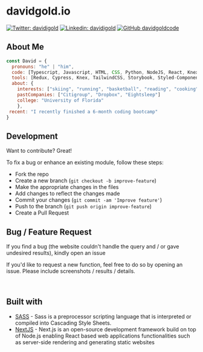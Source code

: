 # davidgold.io

[![Twitter: davidigold](https://img.shields.io/twitter/follow/davidigold)](https://twitter.com/davidigold)
[![Linkedin: davidigold](https://img.shields.io/badge/-davidigold-blue?style=flat-square&logo=Linkedin&logoColor=white&link=https://www.linkedin.com/in/davidigold/)](https://www.linkedin.com/in/davidigold/)
[![GitHub davidgoldcode](https://img.shields.io/github/followers/davidgoldcode?label=follow&style=social)](https://github.com/davidgoldcode)

## About Me

```javascript
const David = {
  pronouns: "he" | "him",
  code: [Typescript, Javascript, HTML, CSS, Python, NodeJS, React, Knex],
  tools: [Redux, Cypress, Knex, TailwindCSS, Storybook, Styled-Components],
  about: {
    interests: ["skiing", "running", "basketball", "reading", "cooking"],
    pastCompanies: ["Citigroup", "Dropbox", "Eightsleep"]
    college: "University of Florida"
    },
 recent: "I recently finished a 6-month coding bootcamp"
}
```

## Development

Want to contribute? Great!

To fix a bug or enhance an existing module, follow these steps:

- Fork the repo
- Create a new branch (`git checkout -b improve-feature`)
- Make the appropriate changes in the files
- Add changes to reflect the changes made
- Commit your changes (`git commit -am 'Improve feature'`)
- Push to the branch (`git push origin improve-feature`)
- Create a Pull Request

## Bug / Feature Request

If you find a bug (the website couldn't handle the query and / or gave undesired results), kindly open an issue

If you'd like to request a new function, feel free to do so by opening an issue. Please include screenshots / results / details.

<br/>

## Built with

- [SASS](https://sass-lang.com/) - Sass is a preprocessor scripting language that is interpreted or compiled into Cascading Style Sheets.
- [NextJS](https://nextjs.org/) - Next.js is an open-source development framework build on top of Node.js enabling React based web applications functionalities such as server-side rendering and generating static websites
